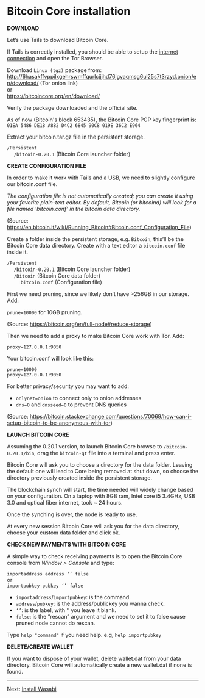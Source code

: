 # Bitcoin Core installation

**DOWNLOAD**

Let’s use Tails to download Bitcoin Core.

If Tails is correctly installed, you should be able to setup the [internet connection](https://tails.boum.org/doc/anonymous_internet/networkmanager/index.en.html) and open the Tor Browser.

Download `Linux (tgz)` package from:  
http://6hasakffvppilxgehrswmffqurlcjjjhd76jgvaqmsg6ul25s7t3rzyd.onion/en/download/ (Tor onion link)  
or  
https://bitcoincore.org/en/download/

Verify the package downloaded and the official site.

As of now (Bitcoin's block 653435), the Bitcoin Core PGP key fingerprint is: `01EA 5486 DE18 A882 D4C2 6845 90C8 019E 36C2 E964`

Extract your bitcoin.tar.gz file in the persistent storage.

`/Persistent`  
&emsp; `/bitcoin-0.20.1` (Bitcoin Core launcher folder)


**CREATE CONFIGURATION FILE**

In order to make it work with Tails and a USB, we need to slightly configure our bitcoin.conf file.

*The configuration file is not automatically created; you can create it using your favorite plain-text editor. By default, Bitcoin (or bitcoind) will look for a file named 'bitcoin.conf' in the bitcoin data directory.*

(Source: https://en.bitcoin.it/wiki/Running_Bitcoin#Bitcoin.conf_Configuration_File)

Create a folder inside the persistent storage, e.g. `Bitcoin`, this’ll be the Bitcoin Core data directory. Create with a text editor a `bitcoin.conf` file inside it.

`/Persistent`  
&emsp; `/bitcoin-0.20.1` (Bitcoin Core launcher folder)  
&emsp; `/Bitcoin` (Bitcoin Core data folder)  
&emsp; &emsp; `bitcoin.conf` (Configuration file)

First we need pruning, since we likely don’t have >256GB in our storage. Add:

`prune=10000` for 10GB pruning.

(Source: https://bitcoin.org/en/full-node#reduce-storage)

Then we need to add a proxy to make Bitcoin Core work with Tor. Add:

`proxy=127.0.0.1:9050`

Your bitcoin.conf will look like this:

`prune=10000`  
`proxy=127.0.0.1:9050`

For better privacy/security you may want to add:

* `onlynet=onion` to connect only to onion addresses
* `dns=0` and `dnsseed=0` to prevent DNS queries

(Source: https://bitcoin.stackexchange.com/questions/70069/how-can-i-setup-bitcoin-to-be-anonymous-with-tor)

**LAUNCH BITCOIN CORE**

Assuming the 0.20.1 version, to launch Bitcoin Core browse to `/bitcoin-0.20.1/bin`, drag the `bitcoin-qt` file into a terminal and press enter.

Bitcoin Core will ask you to choose a directory for the data folder. Leaving the default one will lead to Core being removed at shut down, so choose the directory previously created inside the persistent storage.

The blockchain synch will start, the time needed will widely change based on your configuration.
On a laptop with 8GB ram, Intel core i5 3.4GHz, USB 3.0 and optical fiber internet, took ~ 24 hours.

Once the synching is over, the node is ready to use.

At every new session Bitcoin Core will ask you for the data directory, choose your custom data folder and click ok.

**CHECK NEW PAYMENTS WITH BITCOIN CORE**

A simple way to check receiving payments is to open the Bitcoin Core console from *Window > Console* and type:

`importaddress address ‘’ false`  
or  
`importpubkey pubkey ‘’ false`

* `importaddress`/`importpubkey`: is the command.
* `address`/`pubkey`: is the address/publickey you wanna check.
*  `‘’`: is the label, with ‘’ you leave it blank.
* `false`: is the “rescan” argument and we need to set it to false cause pruned node cannot do rescan.

Type `help "command"` if you need help. e.g, `help importpubkey`

**DELETE/CREATE WALLET**

If you want to dispose of your wallet, delete wallet.dat from your data directory. Bitcoin Core will automatically create a new wallet.dat if none is found.

---
Next:
[Install Wasabi](Wasabi_installation.md)
